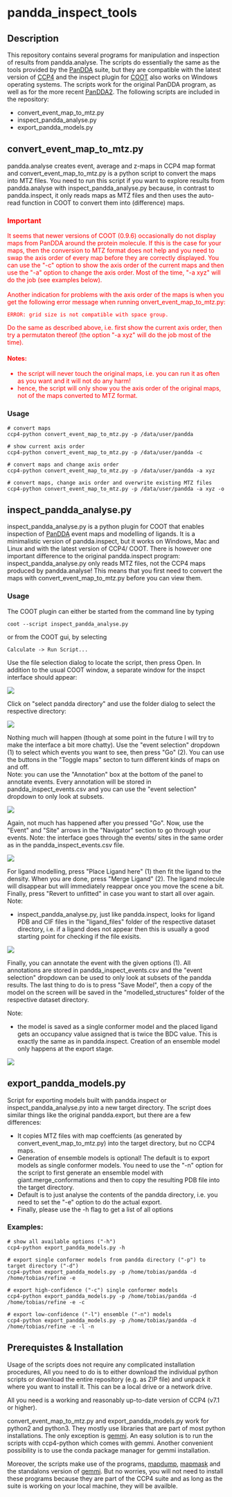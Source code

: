 # pandda_inspect_tools

## Description

This repository contains several programs for manipulation and inspection of results from pandda.analyse. The scripts do essentially the same as the tools provided by the [PanDDA](https://pandda.bitbucket.io/#) suite, but they are compatible with the latest version of [CCP4](https://www.ccp4.ac.uk/) and the inspect plugin for [COOT](https://www2.mrc-lmb.cam.ac.uk/personal/pemsley/coot/) also works on Windows operating systems. The scripts work for the original PanDDA program, as well as for the more recent [PanDDA2](https://github.com/ConorFWild/pandda_2_gemmi). The following scripts are included in the repository:

- convert_event_map_to_mtz.py
- inspect_pandda_analyse.py
- export_pandda_models.py


## convert_event_map_to_mtz.py

pandda.analyse creates event, average and z-maps in CCP4 map format and convert_event_map_to_mtz.py is a python script to convert the maps into MTZ files. You need to run this script if you want to explore results from pandda.analyse with inspect_pandda_analyse.py because, in contrast to pandda.inspect, it only reads maps as MTZ files and then uses the auto-read function in COOT to convert them into (difference) maps.

### <span style="color:red">**Important**</span>
<span style="color:red">
It seems that newer versions of COOT (0.9.6) occasionally do not display maps from PanDDA around the protein molecule. If this is the case for your maps, then the conversion to MTZ format does not help and you need to swap the axis order of every map before they are correctly displayed. You can use the "-c" option to show the axis order of the current maps and then use the "-a" option to change the axis order. Most of the time, "-a xyz" will do the job (see examples below).</br>      </br>
Another indication for problems with the axis order of the maps is when you get the following error message when running onvert_event_map_to_mtz.py:

```
ERROR: grid size is not compatible with space group.
```

Do the same as described above, i.e. first show the current axis order, then try a permutaton thereof (the option "-a xyz" will do the job most of the time).

#### <span style="color:red">**Notes:**</span>
- the script will never touch the original maps, i.e. you can run it as often as you want and it will not do any harm!
- hence, the script will only show you the axis order of the original maps, not of the maps converted to MTZ format.
</span> 

### Usage

```
# convert maps
ccp4-python convert_event_map_to_mtz.py -p /data/user/pandda

# show current axis order
ccp4-python convert_event_map_to_mtz.py -p /data/user/pandda -c

# convert maps and change axis order
ccp4-python convert_event_map_to_mtz.py -p /data/user/pandda -a xyz

# convert maps, change axis order and overwrite existing MTZ files
ccp4-python convert_event_map_to_mtz.py -p /data/user/pandda -a xyz -o
```



## inspect_pandda_analyse.py

inspect_pandda_analyse.py is a python plugin for COOT that enables inspection of [PanDDA](https://pandda.bitbucket.io/#) event maps and modelling of ligands. It is a minimalistic version of pandda.inspect, but it works on Windows, Mac and Linux and with the latest version of CCP4/ COOT. There is however one important difference to the original pandda.inspect program: inspect_pandda_analyse.py only reads MTZ files, not the CCP4 maps produced by pandda.analyse! This means that you first need to convert the maps with convert_event_map_to_mtz.py before you can view them.

### Usage

The COOT plugin can either be started from the command line by typing
```
coot --script inspect_pandda_analyse.py
```
or from the COOT gui, by selecting
```
Calculate -> Run Script...
```
Use the file selection dialog to locate the script, then press Open. In addition to the usual COOT window, a separate window for the inspct interface should appear: 

![](https://github.com/tkrojer/pandda_inspect_tools/blob/main/images/Slide1.png)

Click on "select pandda directory" and use the folder dialog to select the respective directory:

![](https://github.com/tkrojer/pandda_inspect_tools/blob/main/images/Slide2.png)

Nothing much will happen (though at some point in the future I will try to make the interface a bit more chatty). Use the "event selection" dropdown (1) to select which events you want to see, then press "Go" (2). You can use the buttons in the "Toggle maps" secton to turn different kinds of maps on and off.</br>
Note: you can use the "Annotation" box at the bottom of the panel to annotate events. Every annotation will be stored in pandda_inspect_events.csv and you can use the "event selection" dropdown to only look at subsets.

![](https://github.com/tkrojer/pandda_inspect_tools/blob/main/images/Slide3.png)

Again, not much has happened after you pressed "Go". Now, use the "Event" and "Site" arrows in the "Navigator" section to go through your events. 
Note: the interface goes through the events/ sites in the same order as in the pandda_inspect_events.csv file.

![](https://github.com/tkrojer/pandda_inspect_tools/blob/main/images/Slide4.png)

For ligand modelling, press "Place Ligand here" (1) then fit the ligand to the density. When you are done, press "Merge Ligand" (2). The ligand molecule will disappear but will immediately reappear once you move the scene a bit. Finally, press "Revert to unfitted" in case you want to start all over again.</br>
Note:
- inspect_pandda_analyse.py, just like pandda.inspect, looks for ligand PDB and CIF files in the "ligand_files" folder of the respective dataset directory, i.e. if a ligand does not appear then this is usually a good starting point for checking if the file exisits.

![](https://github.com/tkrojer/pandda_inspect_tools/blob/main/images/Slide5.png)

Finally, you can annotate the event with the given options (1). All annotations are stored in pandda_inspect_events.csv and the "event selection" dropdown can be used to only look at subsets of the pandda results. The last thing to do is to press "Save Model", then a copy of the model on the screen will be saved in the "modelled_structures" folder of the respective dataset directory.

Note:
- the model is saved as a single conformer model and the placed ligand gets an occupancy value assigned that is twice the BDC value. This is exactly the same as in pandda.inspect. Creation of an ensemble model only happens at the export stage.

![](https://github.com/tkrojer/pandda_inspect_tools/blob/main/images/Slide6.png)


## export_pandda_models.py

Script for exporting models built with pandda.inspect or inspect_pandda_analyse.py into a new target directory. The script does similar things like the original pandda.export, but there are a few differences:

- It copies MTZ files with map coeffcients (as generated by convert_event_map_to_mtz.py) into the target directory, but no CCP4 maps.
- Generation of ensemble models is optional! The default is to export models as single conformer models. You need to use the "-n" option for the script to first generate an ensemble model with giant.merge_conformations and then to copy the resulting PDB file into the target directory.
- Default is to just analyse the contents of the pandda directory, i.e. you need to set the "-e" option to do the actual export.
- Finally, please use the -h flag to get a list of all options


### Examples:

```
# show all available options ("-h")
ccp4-python export_pandda_models.py -h

# export single conformer models from pandda directory ("-p") to target directory ("-d")
ccp4-python export_pandda_models.py -p /home/tobias/pandda -d /home/tobias/refine -e

# export high-confidence ("-c") single conformer models
ccp4-python export_pandda_models.py -p /home/tobias/pandda -d /home/tobias/refine -e -c

# export low-confidence ("-l") ensemble ("-n") models
ccp4-python export_pandda_models.py -p /home/tobias/pandda -d /home/tobias/refine -e -l -n
```


## Prerequistes & Installation

Usage of the scripts does not require any complicated installation procedures, All you need to do is to either download the individual python scripts or download the entire repository (e.g. as ZIP file) and unpack it where you want to install it. This can be a local drive or a network drive. </br>

All you need is a working and reasonably up-to-date version of CCP4 (v7.1 or higher).

convert_event_map_to_mtz.py and export_pandda_models.py work for python2 and python3. They mostly use libraries that are part of most python installations. The only exception is [gemmi](https://gemmi.readthedocs.io/en/latest/#). An easy solution is to run the scripts with ccp4-python which comes with gemmi. Another convenient possibility is to use the conda package manager for gemmi installation.


Moreover, the scripts make use of the programs, [mapdump](https://www.ccp4.ac.uk/html/mapdump.html), [mapmask](https://www.ccp4.ac.uk/html/mapmask.html) and the standalons version of [gemmi](https://gemmi.readthedocs.io/en/latest/utils.html). But no worries, you will not need to install these programs because they are part of the CCP4 suite and as long as the suite is working on your local machine, they will be availble.

